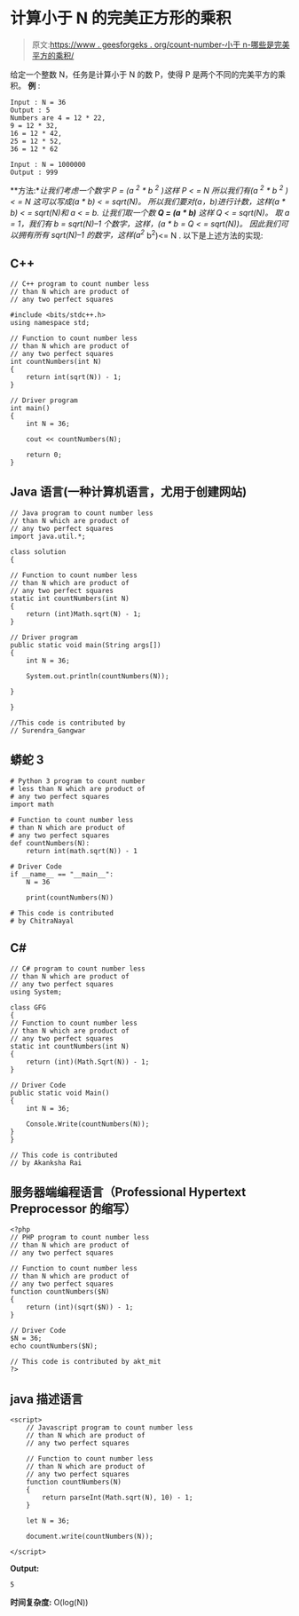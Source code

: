 # 计算小于 N 的完美正方形的乘积

> 原文:[https://www . geesforgeks . org/count-number-小于 n-哪些是完美平方的乘积/](https://www.geeksforgeeks.org/count-number-less-than-n-which-are-product-of-perfect-squares/)

给定一个整数 N，任务是计算小于 N 的数 P，使得 P 是两个不同的完美平方的乘积。
**例** :

```
Input : N = 36
Output : 5
Numbers are 4 = 12 * 22, 
9 = 12 * 32, 
16 = 12 * 42, 
25 = 12 * 52, 
36 = 12 * 62

Input : N = 1000000
Output : 999
```

**方法:**让我们考虑一个数字 P = (a <sup>2</sup> * b <sup>2</sup> )这样 P < = N 所以我们有(a <sup>2</sup> * b <sup>2</sup> ) < = N 这可以写成(a * b) < = sqrt(N)。
所以我们要对(a，b)进行计数，这样(a * b) < = sqrt(N)和 a < = b.
让我们取一个数 **Q = (a * b)** 这样 Q < = sqrt(N)。
取 a = 1，我们有 b = sqrt(N)–1 个数字，这样，(a * b = Q < = sqrt(N))。
因此我们可以拥有所有 sqrt(N)–1 的数字，这样(a<sup>2</sup>* b<sup>2</sup>)<= N .
以下是上述方法的实现:

## C++

```
// C++ program to count number less
// than N which are product of
// any two perfect squares

#include <bits/stdc++.h>
using namespace std;

// Function to count number less
// than N which are product of
// any two perfect squares
int countNumbers(int N)
{
    return int(sqrt(N)) - 1;
}

// Driver program
int main()
{
    int N = 36;

    cout << countNumbers(N);

    return 0;
}
```

## Java 语言(一种计算机语言，尤用于创建网站)

```
// Java program to count number less
// than N which are product of
// any two perfect squares
import java.util.*;

class solution
{

// Function to count number less
// than N which are product of
// any two perfect squares
static int countNumbers(int N)
{
    return (int)Math.sqrt(N) - 1;
}

// Driver program
public static void main(String args[])
{
    int N = 36;

    System.out.println(countNumbers(N));

}

}

//This code is contributed by
// Surendra_Gangwar
```

## 蟒蛇 3

```
# Python 3 program to count number
# less than N which are product of
# any two perfect squares
import math

# Function to count number less
# than N which are product of
# any two perfect squares
def countNumbers(N):
    return int(math.sqrt(N)) - 1

# Driver Code
if __name__ == "__main__":
    N = 36

    print(countNumbers(N))

# This code is contributed
# by ChitraNayal
```

## C#

```
// C# program to count number less
// than N which are product of
// any two perfect squares
using System;

class GFG
{
// Function to count number less
// than N which are product of
// any two perfect squares
static int countNumbers(int N)
{
    return (int)(Math.Sqrt(N)) - 1;
}

// Driver Code
public static void Main()
{
    int N = 36;

    Console.Write(countNumbers(N));
}
}

// This code is contributed
// by Akanksha Rai
```

## 服务器端编程语言（Professional Hypertext Preprocessor 的缩写）

```
<?php
// PHP program to count number less
// than N which are product of
// any two perfect squares

// Function to count number less
// than N which are product of
// any two perfect squares
function countNumbers($N)
{
    return (int)(sqrt($N)) - 1;
}

// Driver Code
$N = 36;
echo countNumbers($N);

// This code is contributed by akt_mit
?>
```

## java 描述语言

```
<script>
    // Javascript program to count number less
    // than N which are product of
    // any two perfect squares

    // Function to count number less
    // than N which are product of
    // any two perfect squares
    function countNumbers(N)
    {
        return parseInt(Math.sqrt(N), 10) - 1;
    }

    let N = 36;

    document.write(countNumbers(N));

</script>
```

**Output:** 

```
5
```

**时间复杂度:** O(log(N))